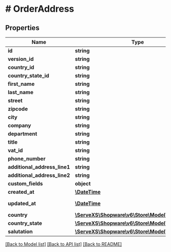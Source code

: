 # # OrderAddress

## Properties

Name | Type | Description | Notes
------------ | ------------- | ------------- | -------------
**id** | **string** |  | [optional]
**version_id** | **string** |  | [optional]
**country_id** | **string** |  |
**country_state_id** | **string** |  | [optional]
**first_name** | **string** |  |
**last_name** | **string** |  |
**street** | **string** |  |
**zipcode** | **string** |  |
**city** | **string** |  |
**company** | **string** |  | [optional]
**department** | **string** |  | [optional]
**title** | **string** |  | [optional]
**vat_id** | **string** |  | [optional]
**phone_number** | **string** |  | [optional]
**additional_address_line1** | **string** |  | [optional]
**additional_address_line2** | **string** |  | [optional]
**custom_fields** | **object** |  | [optional]
**created_at** | [**\DateTime**](\DateTime.md) |  | [readonly]
**updated_at** | [**\DateTime**](\DateTime.md) |  | [optional] [readonly]
**country** | [**\ServeXS\Shopware\v6\Store\Model\Country**](Country.md) |  | [optional]
**country_state** | [**\ServeXS\Shopware\v6\Store\Model\CountryState**](CountryState.md) |  | [optional]
**salutation** | [**\ServeXS\Shopware\v6\Store\Model\Salutation**](Salutation.md) |  | [optional]

[[Back to Model list]](../../README.md#models) [[Back to API list]](../../README.md#endpoints) [[Back to README]](../../README.md)
